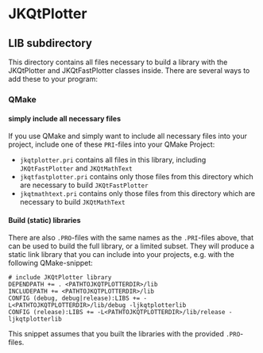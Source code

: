 # JKQtPlotter
## LIB subdirectory

This directory contains all files necessary to build a library with the JKQtPlotter and JKQtFastPlotter classes inside. There are several ways to add these to your program:

### QMake
#### simply include all necessary files
If you use QMake and simply want to include all necessary files into your project, include one of these `PRI`-files into your QMake Project:
- `jkqtplotter.pri` contains all files in this library, including `JKQtFastPlotter` and `JKQtMathText`
- `jkqtfastplotter.pri` contains only those files from this directory which are necessary to build `JKQtFastPlotter`
- `jkqtmathtext.pri` contains only those files from this directory which are necessary to build `JKQtMathText`

#### Build (static) libraries
There are also `.PRO`-files with the same names as the `.PRI`-files above, that can be used to build the full library, or a limited subset. They will produce a static link library that you can include into your projects, e.g. with the following QMake-snippet:

```qmake
# include JKQtPlotter library
DEPENDPATH += . <PATHTOJKQTPLOTTERDIR>/lib
INCLUDEPATH += <PATHTOJKQTPLOTTERDIR>/lib
CONFIG (debug, debug|release):LIBS += -L<PATHTOJKQTPLOTTERDIR>/lib/debug -ljkqtplotterlib
CONFIG (release):LIBS += -L<PATHTOJKQTPLOTTERDIR>/lib/release -ljkqtplotterlib
```

This snippet assumes that you built the libraries with the provided `.PRO`-files.